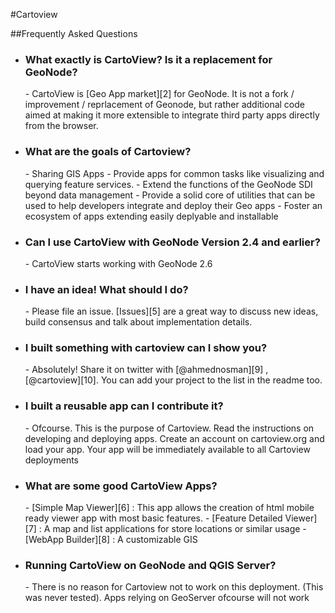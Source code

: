 #Cartoview

##Frequently Asked Questions

- <h3>What exactly is CartoView? Is it a replacement for GeoNode?</h3>
	- CartoView is [Geo App market][2] for GeoNode. It is not a fork / improvement / reprlacement of Geonode, but rather additional code aimed at making it more extensible to integrate third party apps directly from the browser.

- <h3>What are the goals of Cartoview?</h3>
	- Sharing GIS Apps
	- Provide apps for common tasks like visualizing and querying feature services.
	- Extend the functions of the GeoNode SDI beyond data management
	- Provide a solid core of utilities that can be used to help developers integrate and deploy their Geo apps
	- Foster an ecosystem of apps extending easily deplyable and installable

- <h3>Can I use CartoView with GeoNode Version 2.4 and earlier?</h3>
	- CartoView starts working with GeoNode 2.6

- <h3>I have an idea! What should I do?</h3>
	- Please file an issue. [Issues][5] are a great way to discuss new ideas, build consensus and talk about implementation details.

- <h3>I built something with cartoview can I show you?</h3>
	- Absolutely! Share it on twitter with [@ahmednosman][9] , [@cartoview][10]. You can add your project to the list in the readme too.

- <h3>I built a reusable app  can I contribute it?</h3>
	- Ofcourse. This is the purpose of Cartoview. Read the instructions on developing and deploying apps. Create an account on cartoview.org and load your app. Your app will be immediately available to all Cartoview deployments

- <h3>What are some good CartoView Apps?</h3>
	- [Simple Map Viewer][6] : This app allows the creation of html mobile ready viewer app with most basic features.
	- [Feature Detailed Viewer][7] : A map and list applications for store locations or similar usage
	- [WebApp Builder][8] : A customizable GIS

- <h3>Running CartoView on GeoNode and QGIS Server?</h3>
	- There is no reason for Cartoview not to work on this deployment. (This was never tested). Apps relying on GeoServer ofcourse will not work

[1]: https://github.com/GeoNode/geonode
[2]: http://www.cartoview.org
[3]: http://demo.cartoview.net
[4]: https://pypi.python.org/pypi/cartoview
[5]: https://github.com/cartologic/cartoview/issues
[6]: http://cartoview.org/app/cartoview_map_viewer/
[7]: http://cartoview.org/app/cartoview_feature_list/
[8]: http://cartoview.org/app/cartoview_geonode_viewer/
[9]: https://twitter.com/ahmednosman
[10]: https://twitter.com/cartoview
[11]: https://www.docker.com/products/docker
